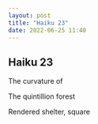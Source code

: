 ```yaml
---
layout: post
title: "Haiku 23"
date: 2022-06-25 11:40
---
```

Haiku 23
-

The curvature of

The quintillion forest

Rendered shelter, square
